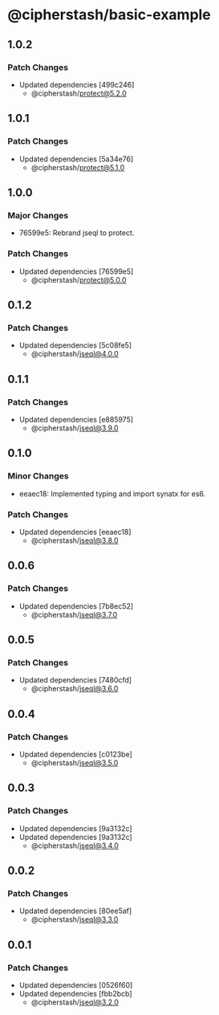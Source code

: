 # @cipherstash/basic-example

## 1.0.2

### Patch Changes

- Updated dependencies [499c246]
  - @cipherstash/protect@5.2.0

## 1.0.1

### Patch Changes

- Updated dependencies [5a34e76]
  - @cipherstash/protect@5.1.0

## 1.0.0

### Major Changes

- 76599e5: Rebrand jseql to protect.

### Patch Changes

- Updated dependencies [76599e5]
  - @cipherstash/protect@5.0.0

## 0.1.2

### Patch Changes

- Updated dependencies [5c08fe5]
  - @cipherstash/jseql@4.0.0

## 0.1.1

### Patch Changes

- Updated dependencies [e885975]
  - @cipherstash/jseql@3.9.0

## 0.1.0

### Minor Changes

- eeaec18: Implemented typing and import synatx for es6.

### Patch Changes

- Updated dependencies [eeaec18]
  - @cipherstash/jseql@3.8.0

## 0.0.6

### Patch Changes

- Updated dependencies [7b8ec52]
  - @cipherstash/jseql@3.7.0

## 0.0.5

### Patch Changes

- Updated dependencies [7480cfd]
  - @cipherstash/jseql@3.6.0

## 0.0.4

### Patch Changes

- Updated dependencies [c0123be]
  - @cipherstash/jseql@3.5.0

## 0.0.3

### Patch Changes

- Updated dependencies [9a3132c]
- Updated dependencies [9a3132c]
  - @cipherstash/jseql@3.4.0

## 0.0.2

### Patch Changes

- Updated dependencies [80ee5af]
  - @cipherstash/jseql@3.3.0

## 0.0.1

### Patch Changes

- Updated dependencies [0526f60]
- Updated dependencies [fbb2bcb]
  - @cipherstash/jseql@3.2.0
